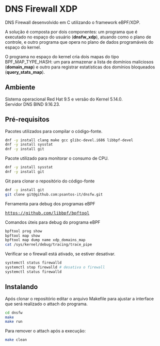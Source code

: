 # DNS Firewall XDP
DNS Firewall desenvolvido em C utilizando o framework eBPF/XDP.<br>

A solução é composta por dois componentes: um programa que é executado no espaço do usuário (**dnsfw_xdp**), atuando como o plano de controle, e outro programa que opera no plano de dados programáveis do espaço do kernel.<br>

O programa no espaço do kernel cria dois mapas do tipo BPF_MAP_TYPE_HASH: um para armazenar a lista de domínios maliciosos (**domain_map**) e outro para registrar estatísticas dos domínios bloqueados (**query_stats_map**).

## Ambiente

Sistema operacional Red Hat 9.5 e versão do Kernel 5.14.0.<br>
Servidor DNS BIND 9.16.23.

## Pré-requisitos
Pacotes utilizados para compilar o código-fonte.
```bash
dnf -y install clang make gcc glibc-devel.i686 libbpf-devel
dnf -y install sysstat
dnf -y install git
``` 
Pacote utilizado para monitorar o consumo de CPU.
```bash
dnf -y install sysstat
dnf -y install git
``` 
Git para clonar o repositório do código-fonte
```bash
dnf -y install git
git clone git@github.com:psantos-it/dnsfw.git
``` 
Ferramenta para debug dos programas eBPF<br>
    <pre>https://github.com/libbpf/bpftool</pre>

Comandos úteis para debug do programa eBPF
```bash
bpftool prog show
bpftool map show
bpftool map dump name xdp_domains_map
cat /sys/kernel/debug/tracing/trace_pipe
``` 

Verificar se o firewall está ativado, se estiver desativar.
```bash
systemctl status firewalld
systemctl stop firewalld # desativa o firewall
systemctl status firewalld
```
## Instalando
Após clonar o repositório editar o arquivo Makefile para ajustar a interface que será realizado o attach do programa.
```bash
cd dnsfw
make
make run
```
Para remover o attach após a execução:
```bash
make clean
```
